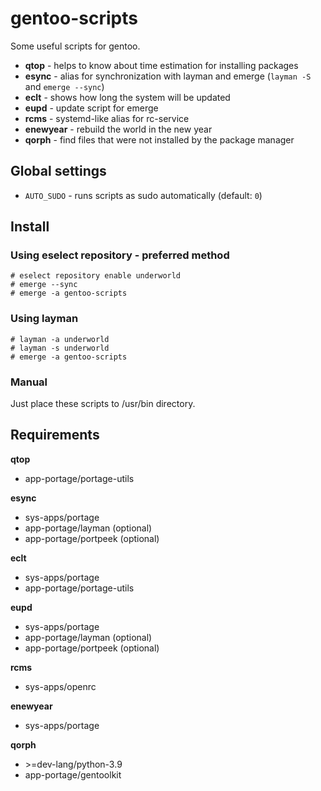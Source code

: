 # gentoo-scripts

Some useful scripts for gentoo.

- **qtop** - helps to know about time estimation for installing packages
- **esync** - alias for synchronization with layman and emerge (`layman -S` and `emerge --sync`)
- **eclt** - shows how long the system will be updated
- **eupd** - update script for emerge
- **rcms** - systemd-like alias for rc-service
- **enewyear** - rebuild the world in the new year
- **qorph** - find files that were not installed by the package manager

## Global settings

- `AUTO_SUDO` - runs scripts as sudo automatically (default: `0`)

## Install

### Using eselect repository - preferred method

```
# eselect repository enable underworld
# emerge --sync
# emerge -a gentoo-scripts
```

### Using layman

```
# layman -a underworld
# layman -s underworld
# emerge -a gentoo-scripts
```

### Manual

Just place these scripts to /usr/bin directory.

## Requirements

**qtop**

- app-portage/portage-utils

**esync**

- sys-apps/portage
- app-portage/layman (optional)
- app-portage/portpeek (optional)

**eclt**

- sys-apps/portage
- app-portage/portage-utils

**eupd**

- sys-apps/portage
- app-portage/layman (optional)
- app-portage/portpeek (optional)

**rcms**

- sys-apps/openrc

**enewyear**

- sys-apps/portage

**qorph**

- \>=dev-lang/python-3.9
- app-portage/gentoolkit

